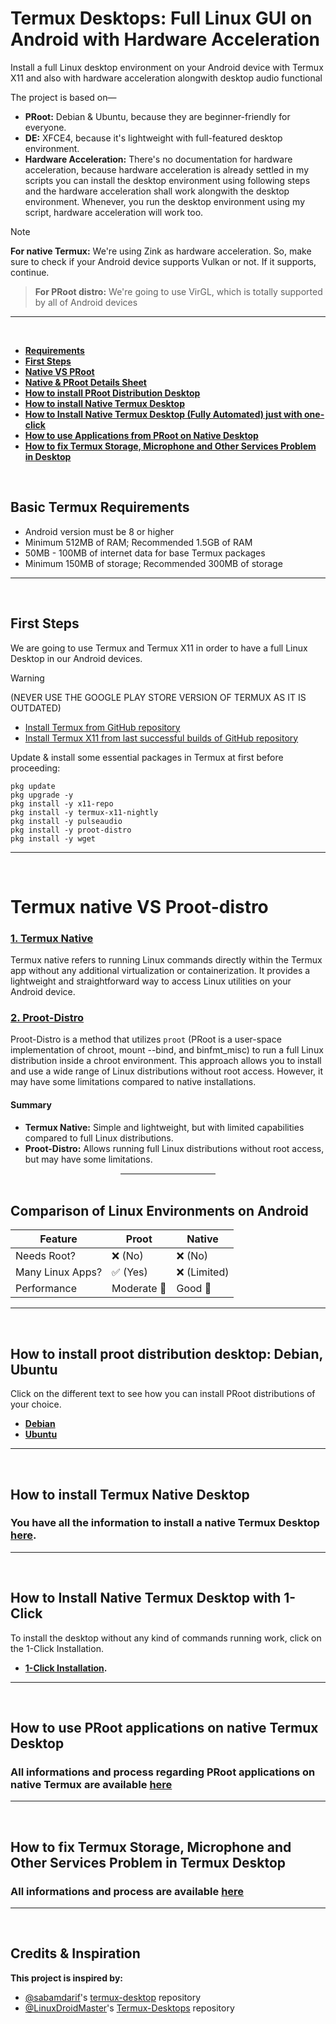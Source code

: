 # Termux Desktops: Full Linux GUI on Android with Hardware Acceleration
Install a full Linux desktop environment on your Android device with Termux X11 and also with hardware acceleration alongwith desktop audio functional

The project is based on—
- **PRoot:** Debian & Ubuntu, because they are beginner-friendly for everyone.
- **DE:** XFCE4, because it's lightweight with full-featured desktop environment.
- **Hardware Acceleration:** There's no documentation for hardware acceleration, because hardware acceleration is already settled in my scripts you can install the desktop environment using following steps and the hardware acceleration shall work alongwith the desktop environment. Whenever, you run the desktop environment using my script, hardware acceleration will work too.
> [!NOTE]
> **For native Termux:** We're using Zink as hardware acceleration. So, make sure to check if your Android device supports Vulkan or not. If it supports, continue.

> **For PRoot distro:** We're going to use VirGL, which is totally supported by all of Android devices

---
<br>

- **[Requirements](#termux-needs)**
- **[First Steps](#first-steps)**
- **[Native VS PRoot](#choose-linux)**
- **[Native & PRoot Details Sheet](#comparing-sheet)**
- **[How to install PRoot Distribution Desktop](#proot-distributions)**
- **[How to install Native Termux Desktop](#termux-native)**
- **[How to Install Native Termux Desktop (Fully Automated) just with one-click](#termux-native-auto)**
- **[How to use Applications from PRoot on Native Desktop](#termux-prootapp-native)**
- **[How to fix Termux Storage, Microphone and Other Services Problem in Desktop](#termux-problem-fix)**

<br>

## Basic Termux Requirements <a name=termux-needs></a>
- Android version must be 8 or higher
- Minimum 512MB of RAM; Recommended 1.5GB of RAM
- 50MB - 100MB of internet data for base Termux packages
- Minimum 150MB of storage; Recommended 300MB of storage

---
<br>

## First Steps <a name=first-steps></a>
We are going to use Termux and Termux X11 in order to have a full Linux Desktop in our Android devices.
> [!WARNING]
> (NEVER USE THE GOOGLE PLAY STORE VERSION OF TERMUX AS IT IS OUTDATED)
- [Install Termux from GitHub repository](https://github.com/termux/termux-app/releases)
- [Install Termux X11 from last successful builds of GitHub repository](https://github.com/termux/termux-x11/actions/workflows/debug_build.yml)

Update & install some essential packages in Termux at first before proceeding:
```
pkg update
pkg upgrade -y
pkg install -y x11-repo
pkg install -y termux-x11-nightly
pkg install -y pulseaudio
pkg install -y proot-distro
pkg install -y wget
```

---
<br>

# Termux native VS Proot-distro <a name=choose-linux></a>

### [1. Termux Native](#termux-native)

Termux native refers to running Linux commands directly within the Termux app without any additional virtualization or containerization. It provides a lightweight and straightforward way to access Linux utilities on your Android device.

### [2. Proot-Distro](#proot-distributions)

Proot-Distro is a method that utilizes `proot` (PRoot is a user-space implementation of chroot, mount --bind, and binfmt_misc) to run a full Linux distribution inside a chroot environment. This approach allows you to install and use a wide range of Linux distributions without root access. However, it may have some limitations compared to native installations.

#### Summary

- **Termux Native:** Simple and lightweight, but with limited capabilities compared to full Linux distributions.
- **Proot-Distro:** Allows running full Linux distributions without root access, but may have some limitations.

<hr style="width: 30%; height: 2px; background-color: gray; border: none; margin: auto;">
<br>

## Comparison of Linux Environments on Android <a name=comparing-sheet></a>
| Feature             | Proot          | Native         |
|---------------------|----------------|----------------|
| Needs Root?         | ❌ (No)        | ❌ (No)        |
| Many Linux Apps?    | ✅ (Yes)       | ❌ (Limited)   |
| Performance         | Moderate 💼    | Good 🚀        |

---
<br>

## How to install proot distribution desktop: Debian, Ubuntu <a name=proot-distributions></a>
Click on the different text to see how you can install PRoot distributions of your choice.
- **[Debian](/Documentation/proot/debian_proot.md)**
- **[Ubuntu](/Documentation/proot/ubuntu_proot.md)**

---
<br>

## How to install Termux Native Desktop <a name=termux-native></a>
### You have all the information to install a native Termux Desktop [here](/Documentation/native/termux_native.md).

---
<br>

## How to Install Native Termux Desktop with 1-Click <a name=termux-native-auto></a>
To install the desktop without any kind of commands running work, click on the 1-Click Installation.
- **[1-Click Installation](/Documentation/native/termux_native_automated.md).**

---
<br>

## How to use PRoot applications on native Termux Desktop <a name=termux-prootapp-native></a>
### All informations and process regarding PRoot applications on native Termux are available [here](/Documentation/native/termux_prootapp_native.md)

---
<br>

## How to fix Termux Storage, Microphone and Other Services Problem in Termux Desktop <a name=termux-problem-fix></a>
### All informations and process are available [here](/Documentation/termux/problem_fix.md)

---
<br>

## Credits & Inspiration

**This project is inspired by:**

- [@sabamdarif](https://github.com/sabamdarif)'s [termux-desktop](https://github.com/sabamdarif/termux-desktop) repository  
- [@LinuxDroidMaster](https://github.com/LinuxDroidMaster)'s [Termux-Desktops](https://github.com/LinuxDroidMaster/Termux-Desktops) repository
